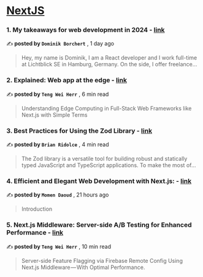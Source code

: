 
<h1><a href=https://medium.com/tag/nextjs/recommended target="_blank" rel="noopener noreferrer">NextJS</a></h1>
<h3>1. My takeaways for web development in 2024 - <a href=https://medium.com/@dmnkb/my-takeaways-for-web-development-in-2024-5d4fcecf357d?source=tag_recommended_feed---------0-84----------nextjs----------95eb3578_b033_4391_9121_22e28894cb99------- target="_blank" rel="noopener noreferrer">link</a></h3>

✍️ **posted by `Dominik Borchert`** <date> , 1 day ago</date>

<blockquote>Hey, my name is Dominik, I am a React developer and I work full-time at Lichtblick SE in Hamburg, Germany. On the side, I offer freelance…</blockquote>

<h3>2. Explained: Web app at the edge - <a href=https://medium.com/gitconnected/explained-web-app-at-the-edge-fb391985a0a5?source=tag_recommended_feed---------1-107----------nextjs----------95eb3578_b033_4391_9121_22e28894cb99------- target="_blank" rel="noopener noreferrer">link</a></h3>

✍️ **posted by `Teng Wei Herr`** <date> , 6 min read</date>

<blockquote>Understanding Edge Computing in Full-Stack Web Frameworks like Next.js with Simple Terms</blockquote>

<h3>3. Best Practices for Using the Zod Library - <a href=https://medium.com/stackademic/best-practices-for-using-the-zod-library-a64dd337ec85?source=tag_recommended_feed---------2-85----------nextjs----------95eb3578_b033_4391_9121_22e28894cb99------- target="_blank" rel="noopener noreferrer">link</a></h3>

✍️ **posted by `Brian Ridolce`** <date> , 4 min read</date>

<blockquote>The Zod library is a versatile tool for building robust and statically typed JavaScript and TypeScript applications. To make the most of…</blockquote>

<h3>4. Efficient and Elegant Web Development with Next.js: - <a href=https://medium.com/@momendaoud/efficient-and-elegant-web-development-with-next-js-6087b3fd86e1?source=tag_recommended_feed---------3-84----------nextjs----------95eb3578_b033_4391_9121_22e28894cb99------- target="_blank" rel="noopener noreferrer">link</a></h3>

✍️ **posted by `Momen Daoud`** <date> , 21 hours ago</date>

<blockquote>Introduction</blockquote>

<h3>5. Next.js Middleware: Server-side A/B Testing for Enhanced Performance - <a href=https://medium.com/gitconnected/next-js-middleware-server-side-a-b-testing-for-enhanced-performance-f13ed0aa0b40?source=tag_recommended_feed---------4-107----------nextjs----------95eb3578_b033_4391_9121_22e28894cb99------- target="_blank" rel="noopener noreferrer">link</a></h3>

✍️ **posted by `Teng Wei Herr`** <date> , 10 min read</date>

<blockquote>Server-side Feature Flagging via Firebase Remote Config Using Next.js Middleware — With Optimal Performance.</blockquote>

